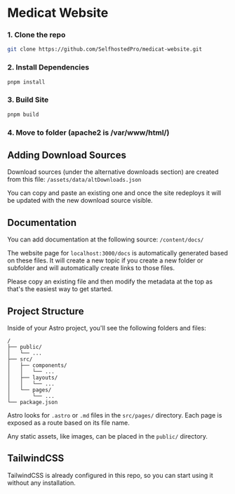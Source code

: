 # Medicat Website

### 1. Clone the repo

```bash
git clone https://github.com/SelfhostedPro/medicat-website.git
```

### 2. Install Dependencies

```bash
pnpm install
```

### 3. Build Site

```bash
pnpm build
```

### 4. Move to folder (apache2 is /var/www/html/)


## Adding Download Sources

Download sources (under the alternative downloads section) are created from this file:
`/assets/data/altDownloads.json`

You can copy and paste an existing one and once the site redeploys it will be updated with the new download source visible.

## Documentation
You can add documentation at the following source:
`/content/docs/`

The website page for `localhost:3000/docs` is automatically generated based on these files. It will create a new topic if you create a new folder or subfolder and will automatically create links to those files.

Please copy an existing file and then modify the metadata at the top as that's the easiest way to get started.

## Project Structure

Inside of your Astro project, you'll see the following folders and files:

```
/
├── public/
│   └── ...
├── src/
│   ├── components/
│   │   └── ...
│   ├── layouts/
│   │   └── ...
│   └── pages/
│       └── ...
└── package.json
```

Astro looks for `.astro` or `.md` files in the `src/pages/` directory. Each page is exposed as a route based on its file name.

Any static assets, like images, can be placed in the `public/` directory.

## TailwindCSS

TailwindCSS is already configured in this repo, so you can start using it without any installation.
